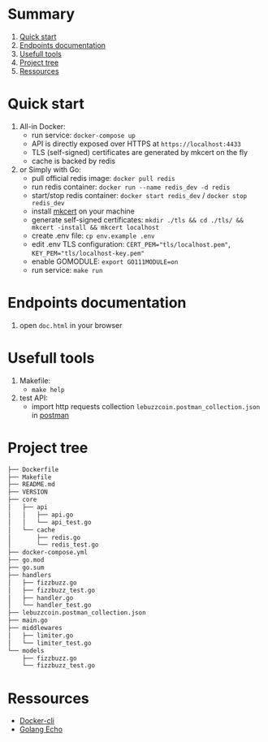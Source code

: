 # Summary
1. [Quick start](#quick-start)
2. [Endpoints documentation](#endpoints-documentation)
3. [Usefull tools](#usefull-tools)
4. [Project tree](#project-tree)
5. [Ressources](#ressources)

# Quick start

1. All-in Docker:
   * run service: `docker-compose up`
   * API is directly exposed over HTTPS at `https://localhost:4433`
   * TLS (self-signed) certificates are generated by mkcert on the fly
   * cache is backed by redis
2. or Simply with Go:
   * pull official redis image: `docker pull redis`
   * run redis container: `docker run --name redis_dev -d redis`
   * start/stop redis container: `docker start redis_dev` / `docker stop redis_dev`
   * install [mkcert](https://blog.filippo.io/mkcert-valid-https-certificates-for-localhost/) on your machine
   * generate self-signed certificates: `mkdir ./tls && cd ./tls/ && mkcert -install && mkcert localhost`
   * create .env file: `cp env.example .env`
   * edit .env TLS configuration: `CERT_PEM="tls/localhost.pem"`, `KEY_PEM="tls/localhost-key.pem"`
   * enable GOMODULE: `export GO111MODULE=on`
   * run service: `make run`

# Endpoints documentation

1. open `doc.html` in your browser

# Usefull tools

1. Makefile:
   * `make help`
2. test API:
   * import http requests collection `lebuzzcoin.postman_collection.json` in [postman](https://www.getpostman.com)


# Project tree

```bash
├── Dockerfile
├── Makefile
├── README.md
├── VERSION
├── core
│   ├── api
│   │   ├── api.go
│   │   └── api_test.go
│   └── cache
│       ├── redis.go
│       └── redis_test.go
├── docker-compose.yml
├── go.mod
├── go.sum
├── handlers
│   ├── fizzbuzz.go
│   ├── fizzbuzz_test.go
│   ├── handler.go
│   └── handler_test.go
├── lebuzzcoin.postman_collection.json
├── main.go
├── middlewares
│   ├── limiter.go
│   └── limiter_test.go
└── models
    ├── fizzbuzz.go
    └── fizzbuzz_test.go
```

# Ressources

* [Docker-cli](https://docs.docker.com/engine/reference/commandline/cli/)
* [Golang Echo](https://github.com/labstack/echo)
